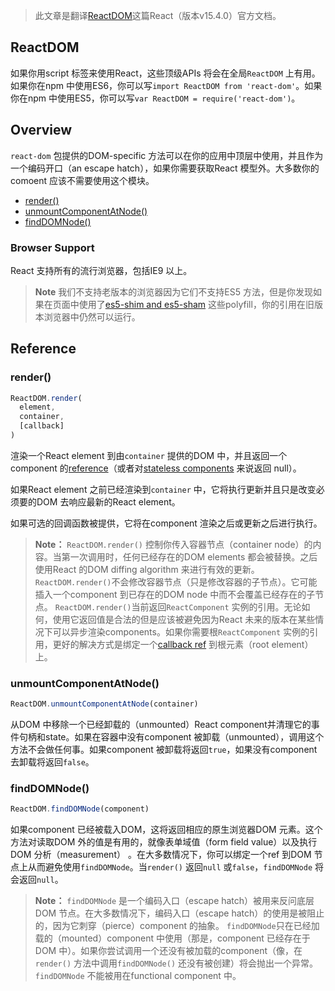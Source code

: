 > 此文章是翻译[ReactDOM](https://facebook.github.io/react/docs/react-dom.html)这篇React（版本v15.4.0）官方文档。

## ReactDOM

如果你用script 标签来使用React，这些顶级APIs 将会在全局`ReactDOM` 上有用。如果你在npm 中使用ES6，你可以写`import ReactDOM from 'react-dom'`。如果你在npm 中使用ES5，你可以写`var ReactDOM = require('react-dom')`。

## Overview

`react-dom` 包提供的DOM-specific 方法可以在你的应用中顶层中使用，并且作为一个编码开口（an escape hatch），如果你需要获取React 模型外。大多数你的comoent 应该不需要使用这个模块。


* [render()](https://facebook.github.io/react/docs/react-dom.html#render)
* [unmountComponentAtNode()](https://facebook.github.io/react/docs/react-dom.html#unmountcomponentatnode)
* [findDOMNode()](https://facebook.github.io/react/docs/react-dom.html#finddomnode)


### Browser Support

React 支持所有的流行浏览器，包括IE9 以上。

> **Note**
我们不支持老版本的浏览器因为它们不支持ES5 方法，但是你发现如果在页面中使用了[es5-shim and es5-sham](https://github.com/es-shims/es5-shim) 这些polyfill，你的引用在旧版本浏览器中仍然可以运行。

## Reference

### render()

```jsx
ReactDOM.render(
  element,
  container,
  [callback]
)
```
渲染一个React element 到由`container` 提供的DOM 中，并且返回一个component 的[reference](https://facebook.github.io/react/docs/more-about-refs.html)（或者对[stateless components](https://facebook.github.io/react/docs/components-and-props.html#functional-and-class-components) 来说返回 null）。

如果React element 之前已经渲染到`container` 中，它将执行更新并且只是改变必须要的DOM 去响应最新的React element。

如果可选的回调函数被提供，它将在component 渲染之后或更新之后进行执行。

>**Note：**
`ReactDOM.render()` 控制你传入容器节点（container node）的内容。当第一次调用时，任何已经存在的DOM elements 都会被替换。之后使用React 的DOM diffing algorithm 来进行有效的更新。
`ReactDOM.render()`不会修改容器节点（只是修改容器的子节点）。它可能插入一个component 到已存在的DOM node 中而不会覆盖已经存在的子节点。
`ReactDOM.render()`当前返回`ReactComponent` 实例的引用。无论如何，使用它返回值是合法的但是应该被避免因为React 未来的版本在某些情况下可以异步渲染components。如果你需要根`ReactComponent` 实例的引用，更好的解决方式是绑定一个[callback ref](https://facebook.github.io/react/docs/more-about-refs.html#the-ref-callback-attribute) 到根元素（root element）上。

### unmountComponentAtNode()

```jsx
ReactDOM.unmountComponentAtNode(container)
```
从DOM 中移除一个已经卸载的（unmounted）React component并清理它的事件句柄和state。如果在容器中没有component 被卸载（unmounted），调用这个方法不会做任何事。如果component 被卸载将返回`true`，如果没有component 去卸载将返回`false`。

### findDOMNode()

```jsx
ReactDOM.findDOMNode(component)
```
如果component 已经被载入DOM，这将返回相应的原生浏览器DOM 元素。这个方法对读取DOM 外的值是有用的，就像表单域值（form field value）以及执行DOM 分析（measurement） 。在大多数情况下，你可以绑定一个ref 到DOM 节点上从而避免使用`findDOMNode`。当`render()` 返回`null` 或`false`，`findDOMNode` 将会返回`null`。

>**Note：**
`findDOMNode` 是一个编码入口（escape hatch）被用来反问底层DOM 节点。在大多数情况下，编码入口（escape hatch）的使用是被阻止的，因为它刺穿（pierce）component 的抽象。
`findDOMNode`只在已经加载的（mounted）component 中使用（那是，component 已经存在于DOM 中）。如果你尝试调用一个还没有被加载的component（像，在`render()` 方法中调用`findDOMNode()` 还没有被创建）将会抛出一个异常。
`findDOMNode` 不能被用在functional component 中。
